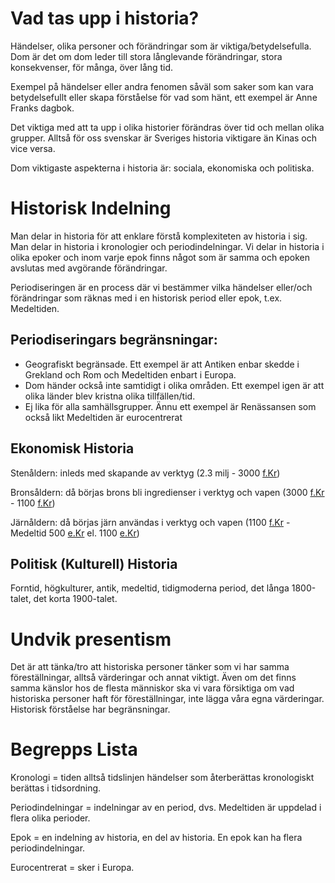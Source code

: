 # Vad tas upp i historia?

Händelser, olika personer och förändringar som är viktiga/betydelsefulla. Dom är det om dom leder till stora långlevande förändringar, stora konsekvenser, för många, över lång tid.

Exempel på händelser eller andra fenomen såväl som saker som kan vara betydelsefullt eller skapa förståelse för vad som hänt, ett exempel är Anne Franks dagbok.

Det viktiga med att ta upp i olika historier förändras över tid och mellan olika grupper. Alltså för oss svenskar är Sveriges historia viktigare än Kinas och vice versa.

Dom viktigaste aspekterna i historia är: sociala, ekonomiska och politiska.

# Historisk Indelning

Man delar in historia för att enklare förstå komplexiteten av historia i sig. Man delar in historia i kronologier och periodindelningar. Vi delar in historia i olika epoker och inom varje epok finns något som är samma och epoken avslutas med avgörande förändringar.

Periodiseringen är en process där vi bestämmer vilka händelser eller/och förändringar som räknas med i en historisk period eller epok, t.ex. Medeltiden.

## Periodiseringars begränsningar:

* Geografiskt begränsade. Ett exempel är att Antiken enbar skedde i Grekland och Rom och Medeltiden enbart i Europa.
* Dom händer också inte samtidigt i olika områden. Ett exempel igen är att olika länder blev kristna olika tillfällen/tid.
* Ej lika för alla samhällsgrupper. Ännu ett exempel är Renässansen som också likt Medeltiden är eurocentrerat

## Ekonomisk Historia

Stenåldern: inleds med skapande av verktyg (2.3 milj - 3000 [f.Kr](http://f.Kr))

Bronsåldern: då börjas brons bli ingredienser i verktyg och vapen (3000 [f.Kr](http://f.Kr) - 1100 [f.Kr](http://f.Kr))

Järnåldern: då börjas järn användas i verktyg och vapen (1100 [f.Kr](http://f.Kr) - Medeltid 500 [e.Kr](http://e.Kr) el. 1100 [e.Kr](http://e.Kr))

## Politisk (Kulturell) Historia

Forntid, högkulturer, antik, medeltid, tidigmoderna period, det långa 1800-talet, det korta 1900-talet.

# Undvik presentism

Det är att tänka/tro att historiska personer tänker som vi har samma föreställningar, alltså värderingar och annat viktigt. Även om det finns samma känslor hos de flesta människor ska vi vara försiktiga om vad historiska personer haft för föreställningar, inte lägga våra egna värderingar. Historisk förståelse har begränsningar.

# Begrepps Lista

Kronologi = tiden alltså tidslinjen händelser som återberättas kronologiskt berättas i tidsordning.

Periodindelningar = indelningar av en period, dvs. Medeltiden är uppdelad i flera olika perioder.

Epok = en indelning av historia, en del av historia. En epok kan ha flera periodindelningar.

Eurocentrerat = sker i Europa.
